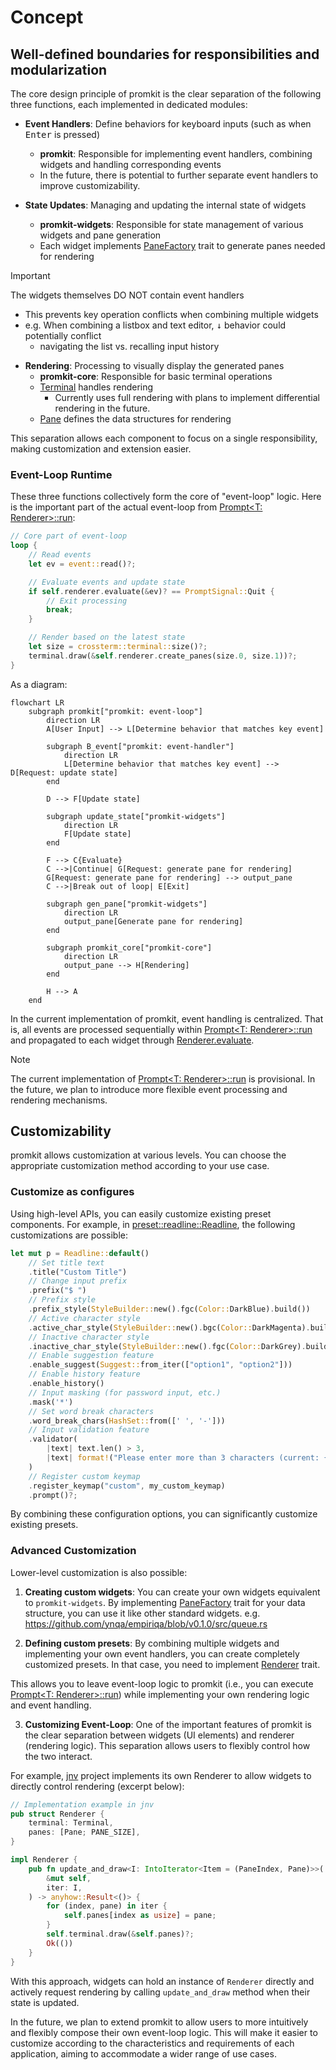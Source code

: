 # Concept

## Well-defined boundaries for responsibilities and modularization

The core design principle of promkit is the clear separation of the following three functions,
each implemented in dedicated modules:

- **Event Handlers**: Define behaviors for keyboard inputs (such as when <kbd>Enter</kbd> is pressed)
  - **promkit**: Responsible for implementing event handlers, combining widgets and handling corresponding events
  - In the future, there is potential to further separate event handlers to improve customizability.

- **State Updates**: Managing and updating the internal state of widgets
  - **promkit-widgets**: Responsible for state management of various widgets and pane generation
  - Each widget implements
  [PaneFactory](https://docs.rs/promkit/0.8.0/promkit/trait.PaneFactory.html)
  trait to generate panes needed for rendering

> [!IMPORTANT]
> The widgets themselves DO NOT contain event handlers
> - This prevents key operation conflicts
> when combining multiple widgets
> - e.g. When combining a listbox and text editor, <kbd>↓</kbd>
> behavior could potentially conflict
>   - navigating the list vs. recalling input history

- **Rendering**: Processing to visually display the generated panes
  - **promkit-core**: Responsible for basic terminal operations
  - [Terminal](https://docs.rs/promkit_core/0.1.0/terminal/struct.Terminal.html) handles rendering
    - Currently uses full rendering with plans to implement differential rendering in the future.
  - [Pane](https://docs.rs/promkit_core/0.1.0/pane/struct.Pane.html)
  defines the data structures for rendering

This separation allows each component to focus on a single responsibility,
making customization and extension easier.

### Event-Loop Runtime

These three functions collectively form the core of "event-loop" logic.
Here is the important part of the actual event-loop from
[Prompt<T: Renderer>::run](https://docs.rs/promkit/0.8.0/promkit/struct.Prompt.html#method.run):

```rust
// Core part of event-loop
loop {
    // Read events
    let ev = event::read()?;

    // Evaluate events and update state
    if self.renderer.evaluate(&ev)? == PromptSignal::Quit {
        // Exit processing
        break;
    }

    // Render based on the latest state
    let size = crossterm::terminal::size()?;
    terminal.draw(&self.renderer.create_panes(size.0, size.1))?;
}
```

As a diagram:

```mermaid
flowchart LR
    subgraph promkit["promkit: event-loop"]
        direction LR
        A[User Input] --> L[Determine behavior that matches key event]

        subgraph B_event["promkit: event-handler"]
            direction LR
            L[Determine behavior that matches key event] --> D[Request: update state]
        end

        D --> F[Update state]

        subgraph update_state["promkit-widgets"]
            direction LR
            F[Update state]
        end

        F --> C{Evaluate}
        C -->|Continue| G[Request: generate pane for rendering]
        G[Request: generate pane for rendering] --> output_pane
        C -->|Break out of loop| E[Exit]
        
        subgraph gen_pane["promkit-widgets"]
            direction LR
            output_pane[Generate pane for rendering]
        end

        subgraph promkit_core["promkit-core"]
            direction LR
            output_pane --> H[Rendering]
        end

        H --> A
    end
```

In the current implementation of promkit, event handling is centralized.
That is, all events are processed sequentially within
[Prompt<T: Renderer>::run](https://docs.rs/promkit/0.8.0/promkit/struct.Prompt.html#method.run)
and propagated to each widget through
[Renderer.evaluate](https://docs.rs/promkit/0.8.0/promkit/trait.Renderer.html#tymethod.evaluate).

> [!NOTE]
> The current implementation of
> [Prompt<T: Renderer>::run](https://docs.rs/promkit/0.8.0/promkit/struct.Prompt.html#method.run)
> is provisional. In the future,
> we plan to introduce more flexible event processing and rendering mechanisms.

## Customizability

promkit allows customization at various levels.
You can choose the appropriate customization method
according to your use case.

### Customize as configures

Using high-level APIs, you can easily customize existing preset components. For example, in
[preset::readline::Readline](https://github.com/ynqa/promkit/blob/v0.8.0/promkit/src/preset/readline.rs),
the following customizations are possible:

```rust
let mut p = Readline::default()
    // Set title text
    .title("Custom Title")
    // Change input prefix
    .prefix("$ ")
    // Prefix style
    .prefix_style(StyleBuilder::new().fgc(Color::DarkBlue).build())
    // Active character style
    .active_char_style(StyleBuilder::new().bgc(Color::DarkMagenta).build())
    // Inactive character style
    .inactive_char_style(StyleBuilder::new().fgc(Color::DarkGrey).build())
    // Enable suggestion feature
    .enable_suggest(Suggest::from_iter(["option1", "option2"]))
    // Enable history feature
    .enable_history()
    // Input masking (for password input, etc.)
    .mask('*')
    // Set word break characters
    .word_break_chars(HashSet::from([' ', '-']))
    // Input validation feature
    .validator(
        |text| text.len() > 3,
        |text| format!("Please enter more than 3 characters (current: {} characters)", text.len()),
    )
    // Register custom keymap
    .register_keymap("custom", my_custom_keymap)
    .prompt()?;
```

By combining these configuration options, you can significantly customize existing presets.

### Advanced Customization

Lower-level customization is also possible:

1. **Creating custom widgets**: You can create your own widgets equivalent to `promkit-widgets`. 
By implementing
[PaneFactory](https://docs.rs/promkit/0.8.0/promkit/trait.PaneFactory.html)
trait for your data structure, you can use it like other standard widgets.
e.g. https://github.com/ynqa/empiriqa/blob/v0.1.0/src/queue.rs

2. **Defining custom presets**: By combining multiple widgets and implementing your own event handlers, 
you can create completely customized presets. In that case, you need to implement
[Renderer](https://docs.rs/promkit/0.8.0/promkit/trait.Renderer.html) trait.

This allows you to leave event-loop logic to promkit (i.e., you can execute
[Prompt<T: Renderer>::run](https://docs.rs/promkit/0.8.0/promkit/struct.Prompt.html#method.run))
while implementing your own rendering logic and event handling.

3. **Customizing Event-Loop**: One of the important features of promkit is the clear separation
between widgets (UI elements) and renderer (rendering logic). This separation allows users to flexibly
control how the two interact.

For example, [jnv](https://github.com/ynqa/jnv) project implements its own Renderer to allow 
widgets to directly control rendering (excerpt below):

```rust
// Implementation example in jnv
pub struct Renderer {
    terminal: Terminal,
    panes: [Pane; PANE_SIZE],
}

impl Renderer {
    pub fn update_and_draw<I: IntoIterator<Item = (PaneIndex, Pane)>>(
        &mut self,
        iter: I,
    ) -> anyhow::Result<()> {
        for (index, pane) in iter {
            self.panes[index as usize] = pane;
        }
        self.terminal.draw(&self.panes)?;
        Ok(())
    }
}
```

With this approach, widgets can hold an instance of `Renderer` directly and actively request 
rendering by calling `update_and_draw` method when their state is updated.

In the future, we plan to extend promkit to allow users to more intuitively and flexibly compose 
their own event-loop logic. This will make it easier to customize according to the characteristics 
and requirements of each application, aiming to accommodate a wider range of use cases.
